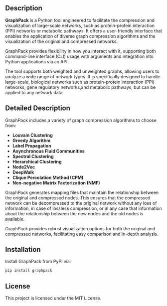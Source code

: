 ## Description
**GraphPack** is a Python tool engineered to facilitate the compression and visualization of large-scale networks, such
as protein-protein interaction (PPI) networks or metabolic pathways. It offers a user-friendly interface that enables
the application of diverse graph compression algorithms and the visualization of the original and compressed networks.

GraphPack provides flexibility in how you interact with it, supporting both command-line interface (CLI) usage with
arguments and integration into Python applications via an API.

The tool supports both weighted and unweighted graphs, allowing users to analyze a wide range of network types.
It is specifically designed to handle large-scale, biological networks  such as protein-protein interaction (PPI)
networks, gene regulatory networks,and metabolic pathways, but can be applied to any network data.

## Detailed Description
GraphPack includes a variety of graph compression algorithms to choose from:

- **Louvain Clustering**
- **Greedy Algorithm**
- **Label Propagation**
- **Asynchronous Fluid Communities**
- **Spectral Clustering**
- **Hierarchical Clustering**
- **Node2Vec**
- **DeepWalk**
- **Clique Percolation Method (CPM)**
- **Non-negative Matrix Factorization (NMF)**

GraphPack generates mapping files that maintain the relationship between the original and compressed nodes. This
ensures that the compressed network can be decompressed to the original network without any loss of information, in case
of lossless compression, or in any case that information about the relationship between the new nodes and the old nodes
is available.

GraphPack provides robust visualization options for both the original and compressed networks, facilitating 
easy comparison and in-depth analysis.

## Installation
Install GraphPack from PyPI via:

```bash
pip install graphpack
```

## License
This project is licensed under the MIT License.
